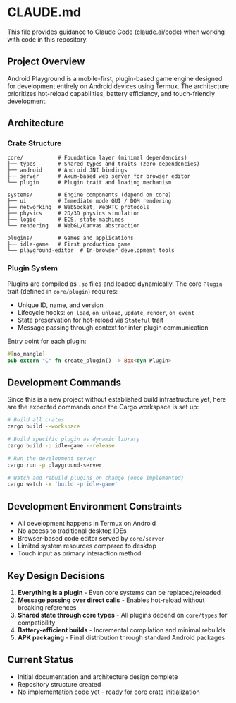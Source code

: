 # CLAUDE.md

This file provides guidance to Claude Code (claude.ai/code) when working with code in this repository.

## Project Overview

Android Playground is a mobile-first, plugin-based game engine designed for development entirely on Android devices using Termux. The architecture prioritizes hot-reload capabilities, battery efficiency, and touch-friendly development.

## Architecture

### Crate Structure
```
core/           # Foundation layer (minimal dependencies)
├── types       # Shared types and traits (zero dependencies)
├── android     # Android JNI bindings
├── server      # Axum-based web server for browser editor
└── plugin      # Plugin trait and loading mechanism

systems/        # Engine components (depend on core)
├── ui          # Immediate mode GUI / DOM rendering
├── networking  # WebSocket, WebRTC protocols
├── physics     # 2D/3D physics simulation
├── logic       # ECS, state machines
└── rendering   # WebGL/Canvas abstraction

plugins/        # Games and applications
├── idle-game   # First production game
└── playground-editor  # In-browser development tools
```

### Plugin System

Plugins are compiled as `.so` files and loaded dynamically. The core `Plugin` trait (defined in `core/plugin`) requires:
- Unique ID, name, and version
- Lifecycle hooks: `on_load`, `on_unload`, `update`, `render`, `on_event`
- State preservation for hot-reload via `Stateful` trait
- Message passing through context for inter-plugin communication

Entry point for each plugin:
```rust
#[no_mangle]
pub extern "C" fn create_plugin() -> Box<dyn Plugin>
```

## Development Commands

Since this is a new project without established build infrastructure yet, here are the expected commands once the Cargo workspace is set up:

```bash
# Build all crates
cargo build --workspace

# Build specific plugin as dynamic library
cargo build -p idle-game --release

# Run the development server
cargo run -p playground-server

# Watch and rebuild plugins on change (once implemented)
cargo watch -x 'build -p idle-game'
```

## Development Environment Constraints

- All development happens in Termux on Android
- No access to traditional desktop IDEs
- Browser-based code editor served by `core/server`
- Limited system resources compared to desktop
- Touch input as primary interaction method

## Key Design Decisions

1. **Everything is a plugin** - Even core systems can be replaced/reloaded
2. **Message passing over direct calls** - Enables hot-reload without breaking references
3. **Shared state through core types** - All plugins depend on `core/types` for compatibility
4. **Battery-efficient builds** - Incremental compilation and minimal rebuilds
5. **APK packaging** - Final distribution through standard Android packages

## Current Status

- Initial documentation and architecture design complete
- Repository structure created
- No implementation code yet - ready for core crate initialization